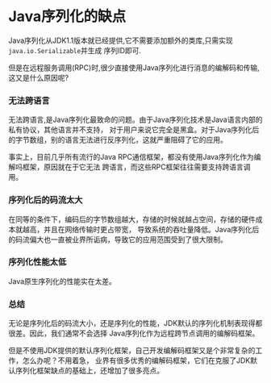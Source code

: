 Java序列化的缺点
==================================================
Java序列化从JDK1.1版本就已经提供,它不需要添加额外的类库,只需实现`java.io.Serializable`并生成
序列ID即可.

但是在远程服务调用(RPC)时,很少直接使用Java序列化进行消息的编解码和传输,这又是什么原因呢?

### 无法跨语言
无法跨语言,是Java序列化最致命的问题。由于Java序列化技术是Java语言内部的私有协议，其他语言并不支持，
对于用户来说它完全是黑盒。对于Java序列化后的字节数组，别的语言无法进行反序列化，这就严重阻碍了它的应用。

事实上，目前几乎所有流行的Java RPC通信框架，都没有使用Java序列化作为编解吗框架，原因就在于它无法
跨语言，而这些RPC框架往往需要支持跨语言调用。

### 序列化后的码流太大
在同等的条件下，编码后的字节数组越大，存储的时候就越占空间，存储的硬件成本就越高，并且在网络传输时更占带宽，
导致系统的吞吐量降低。Java序列化后的码流偏大也一直被业界所诟病，导致它的应用范围受到了很大限制。

### 序列化性能太低
Java原生序列化的性能实在太差。

### 总结
无论是序列化后的码流大小，还是序列化的性能，JDK默认的序列化机制表现得都很差。因此，我们通常不会选择
Java序列化作为远程跨节点调用的编解码框架。

但是不使用JDK提供的默认序列化框架，自己开发编解码框架又是个非常复杂的工作，怎么办呢？不用着急，
业界有很多优秀的编解码框架，它们在克服了JDK默认序列化框架缺点的基础上，还增加了很多亮点。
